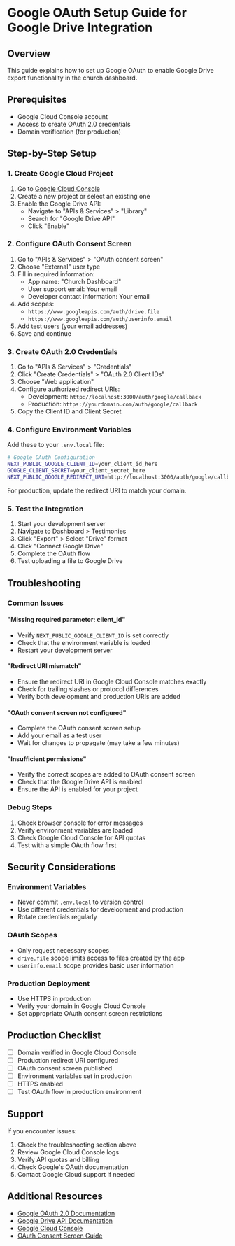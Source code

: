 # Google OAuth Setup Guide for Google Drive Integration

## Overview
This guide explains how to set up Google OAuth to enable Google Drive export functionality in the church dashboard.

## Prerequisites
- Google Cloud Console account
- Access to create OAuth 2.0 credentials
- Domain verification (for production)

## Step-by-Step Setup

### 1. Create Google Cloud Project
1. Go to [Google Cloud Console](https://console.cloud.google.com/)
2. Create a new project or select an existing one
3. Enable the Google Drive API:
   - Navigate to "APIs & Services" > "Library"
   - Search for "Google Drive API"
   - Click "Enable"

### 2. Configure OAuth Consent Screen
1. Go to "APIs & Services" > "OAuth consent screen"
2. Choose "External" user type
3. Fill in required information:
   - App name: "Church Dashboard"
   - User support email: Your email
   - Developer contact information: Your email
4. Add scopes:
   - `https://www.googleapis.com/auth/drive.file`
   - `https://www.googleapis.com/auth/userinfo.email`
5. Add test users (your email addresses)
6. Save and continue

### 3. Create OAuth 2.0 Credentials
1. Go to "APIs & Services" > "Credentials"
2. Click "Create Credentials" > "OAuth 2.0 Client IDs"
3. Choose "Web application"
4. Configure authorized redirect URIs:
   - Development: `http://localhost:3000/auth/google/callback`
   - Production: `https://yourdomain.com/auth/google/callback`
5. Copy the Client ID and Client Secret

### 4. Configure Environment Variables
Add these to your `.env.local` file:

```bash
# Google OAuth Configuration
NEXT_PUBLIC_GOOGLE_CLIENT_ID=your_client_id_here
GOOGLE_CLIENT_SECRET=your_client_secret_here
NEXT_PUBLIC_GOOGLE_REDIRECT_URI=http://localhost:3000/auth/google/callback
```

For production, update the redirect URI to match your domain.

### 5. Test the Integration
1. Start your development server
2. Navigate to Dashboard > Testimonies
3. Click "Export" > Select "Drive" format
4. Click "Connect Google Drive"
5. Complete the OAuth flow
6. Test uploading a file to Google Drive

## Troubleshooting

### Common Issues

#### "Missing required parameter: client_id"
- Verify `NEXT_PUBLIC_GOOGLE_CLIENT_ID` is set correctly
- Check that the environment variable is loaded
- Restart your development server

#### "Redirect URI mismatch"
- Ensure the redirect URI in Google Cloud Console matches exactly
- Check for trailing slashes or protocol differences
- Verify both development and production URIs are added

#### "OAuth consent screen not configured"
- Complete the OAuth consent screen setup
- Add your email as a test user
- Wait for changes to propagate (may take a few minutes)

#### "Insufficient permissions"
- Verify the correct scopes are added to OAuth consent screen
- Check that the Google Drive API is enabled
- Ensure the API is enabled for your project

### Debug Steps
1. Check browser console for error messages
2. Verify environment variables are loaded
3. Check Google Cloud Console for API quotas
4. Test with a simple OAuth flow first

## Security Considerations

### Environment Variables
- Never commit `.env.local` to version control
- Use different credentials for development and production
- Rotate credentials regularly

### OAuth Scopes
- Only request necessary scopes
- `drive.file` scope limits access to files created by the app
- `userinfo.email` scope provides basic user information

### Production Deployment
- Use HTTPS in production
- Verify your domain in Google Cloud Console
- Set appropriate OAuth consent screen restrictions

## Production Checklist
- [ ] Domain verified in Google Cloud Console
- [ ] Production redirect URI configured
- [ ] OAuth consent screen published
- [ ] Environment variables set in production
- [ ] HTTPS enabled
- [ ] Test OAuth flow in production environment

## Support
If you encounter issues:
1. Check the troubleshooting section above
2. Review Google Cloud Console logs
3. Verify API quotas and billing
4. Check Google's OAuth documentation
5. Contact Google Cloud support if needed

## Additional Resources
- [Google OAuth 2.0 Documentation](https://developers.google.com/identity/protocols/oauth2)
- [Google Drive API Documentation](https://developers.google.com/drive/api)
- [Google Cloud Console](https://console.cloud.google.com/)
- [OAuth Consent Screen Guide](https://support.google.com/cloud/answer/6158849)
